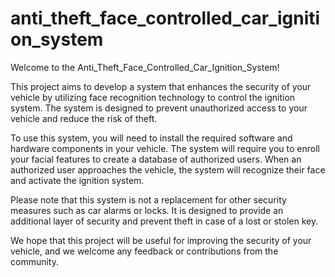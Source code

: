 # anti_theft_face_controlled_car_ignition_system
Welcome to the Anti_Theft_Face_Controlled_Car_Ignition_System!

This project aims to develop a system that enhances the security of your vehicle by utilizing face recognition technology to control the ignition system. The system is designed to prevent unauthorized access to your vehicle and reduce the risk of theft.

To use this system, you will need to install the required software and hardware components in your vehicle. The system will require you to enroll your facial features to create a database of authorized users. When an authorized user approaches the vehicle, the system will recognize their face and activate the ignition system.

Please note that this system is not a replacement for other security measures such as car alarms or locks. It is designed to provide an additional layer of security and prevent theft in case of a lost or stolen key.

We hope that this project will be useful for improving the security of your vehicle, and we welcome any feedback or contributions from the community.
